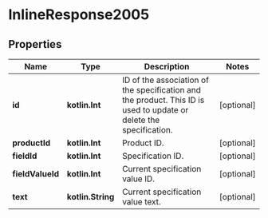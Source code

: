 
# InlineResponse2005

## Properties
Name | Type | Description | Notes
------------ | ------------- | ------------- | -------------
**id** | **kotlin.Int** | ID of the association of the specification and the product. This ID is used to update or delete the specification. |  [optional]
**productId** | **kotlin.Int** | Product ID. |  [optional]
**fieldId** | **kotlin.Int** | Specification ID. |  [optional]
**fieldValueId** | **kotlin.Int** | Current specification value ID. |  [optional]
**text** | **kotlin.String** | Current specification value text. |  [optional]



